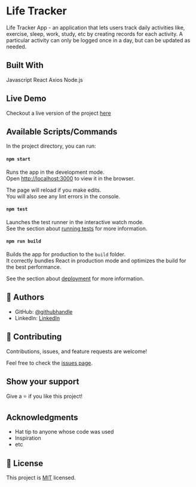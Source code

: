# Life Tracker

Life Tracker App - an application that lets users track daily activities like, exercise, sleep, work, study, etc by creating records for each activity. A particular activity can only be logged once in a day, but can be updated as needed.

## Built With

Javascript
React
Axios
Node.js

## Live Demo

Checkout a live version of the project [here](https://thelifetrackerapp.netlify.app/)

## Available Scripts/Commands

In the project directory, you can run:

#### `npm start`

Runs the app in the development mode.\
Open [http://localhost:3000](http://localhost:3000) to view it in the browser.

The page will reload if you make edits.\
You will also see any lint errors in the console.

#### `npm test`

Launches the test runner in the interactive watch mode.\
See the section about [running tests](https://facebook.github.io/create-react-app/docs/running-tests) for more information.

#### `npm run build`

Builds the app for production to the `build` folder.\
It correctly bundles React in production mode and optimizes the build for the best performance.

See the section about [deployment](https://facebook.github.io/create-react-app/docs/deployment) for more information.

## 👤 Authors

- GitHub: [@githubhandle](https://github.com/cyonii)
- LinkedIn: [LinkedIn](https://linkedin.com/in/cyonii)


## 🤝 Contributing

Contributions, issues, and feature requests are welcome!

Feel free to check the [issues page](../../issues/).

## Show your support

Give a ⭐️ if you like this project!

## Acknowledgments

- Hat tip to anyone whose code was used
- Inspiration
- etc

## 📝 License

This project is [MIT](./MIT.md) licensed.